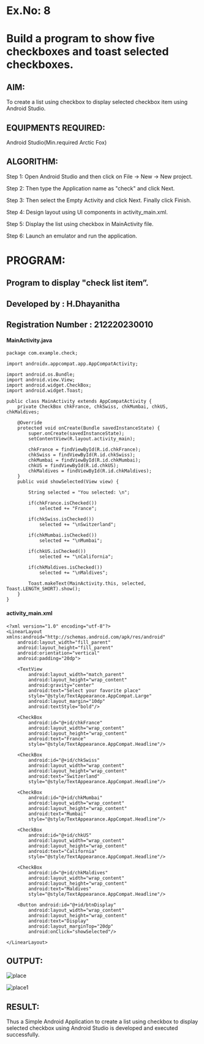 # Ex.No: 8
# Build a program to show five checkboxes and toast selected checkboxes.

## AIM:

To create a list using checkbox to display selected checkbox item using Android Studio.

## EQUIPMENTS REQUIRED:

Android Studio(Min.required Arctic Fox)

## ALGORITHM:

Step 1: Open Android Studio and then click on File -> New -> New project.

Step 2: Then type the Application name as "check" and click Next. 

Step 3: Then select the Empty Activity and click Next. Finally click Finish.

Step 4: Design layout using UI components in activity_main.xml.

Step 5: Display the list using checkbox in MainActivity file.

Step 6: Launch an emulator and run the application.

# PROGRAM:
## Program to display "check list item”.
## Developed by        : H.Dhayanitha
## Registration Number : 212220230010

#### MainActivity.java
```
package com.example.check;

import androidx.appcompat.app.AppCompatActivity;

import android.os.Bundle;
import android.view.View;
import android.widget.CheckBox;
import android.widget.Toast;

public class MainActivity extends AppCompatActivity {
    private CheckBox chkFrance, chkSwiss, chkMumbai, chkUS, chkMaldives;

    @Override
    protected void onCreate(Bundle savedInstanceState) {
        super.onCreate(savedInstanceState);
        setContentView(R.layout.activity_main);

        chkFrance = findViewById(R.id.chkFrance);
        chkSwiss = findViewById(R.id.chkSwiss);
        chkMumbai = findViewById(R.id.chkMumbai);
        chkUS = findViewById(R.id.chkUS);
        chkMaldives = findViewById(R.id.chkMaldives);
    }
    public void showSelected(View view) {

        String selected = "You selected: \n";

        if(chkFrance.isChecked())
            selected += "France";

        if(chkSwiss.isChecked())
            selected += "\nSwitzerland";

        if(chkMumbai.isChecked())
            selected += "\nMumbai";

        if(chkUS.isChecked())
            selected += "\nCalifornia";

        if(chkMaldives.isChecked())
            selected += "\nMaldives";

        Toast.makeText(MainActivity.this, selected, Toast.LENGTH_SHORT).show();
    }
}
```
#### activity_main.xml
```
<?xml version="1.0" encoding="utf-8"?>
<LinearLayout xmlns:android="http://schemas.android.com/apk/res/android"
    android:layout_width="fill_parent"
    android:layout_height="fill_parent"
    android:orientation="vertical"
    android:padding="20dp">

    <TextView
        android:layout_width="match_parent"
        android:layout_height="wrap_content"
        android:gravity="center"
        android:text="Select your favorite place"
        style="@style/TextAppearance.AppCompat.Large"
        android:layout_margin="10dp"
        android:textStyle="bold"/>

    <CheckBox
        android:id="@+id/chkFrance"
        android:layout_width="wrap_content"
        android:layout_height="wrap_content"
        android:text="France"
        style="@style/TextAppearance.AppCompat.Headline"/>

    <CheckBox
        android:id="@+id/chkSwiss"
        android:layout_width="wrap_content"
        android:layout_height="wrap_content"
        android:text="Switzerland"
        style="@style/TextAppearance.AppCompat.Headline"/>

    <CheckBox
        android:id="@+id/chkMumbai"
        android:layout_width="wrap_content"
        android:layout_height="wrap_content"
        android:text="Mumbai"
        style="@style/TextAppearance.AppCompat.Headline"/>

    <CheckBox
        android:id="@+id/chkUS"
        android:layout_width="wrap_content"
        android:layout_height="wrap_content"
        android:text="California"
        style="@style/TextAppearance.AppCompat.Headline"/>

    <CheckBox
        android:id="@+id/chkMaldives"
        android:layout_width="wrap_content"
        android:layout_height="wrap_content"
        android:text="Maldives"
        style="@style/TextAppearance.AppCompat.Headline"/>

    <Button android:id="@+id/btnDisplay"
        android:layout_width="wrap_content"
        android:layout_height="wrap_content"
        android:text="Display"
        android:layout_marginTop="20dp"
        android:onClick="showSelected"/>

</LinearLayout>
```

## OUTPUT:
![place](https://user-images.githubusercontent.com/75235813/173172545-eecd3c71-ca36-4aa1-98fb-b1b0202fbaad.jpeg)

![place1](https://user-images.githubusercontent.com/75235813/173172550-04657158-e6c9-4b97-815e-c520ac1ea251.jpeg)


## RESULT:
Thus a Simple Android Application to create a list using checkbox to display selected checkbox using Android Studio is developed and executed successfully.
